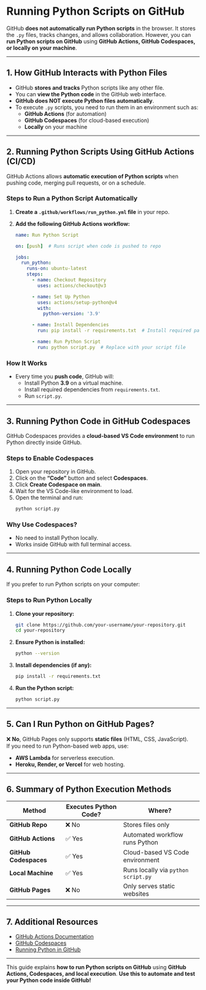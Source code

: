 # Running Python Scripts on GitHub

GitHub **does not automatically run Python scripts** in the browser. It stores the `.py` files, tracks changes, and allows collaboration. However, you can **run Python scripts on GitHub** using **GitHub Actions, GitHub Codespaces, or locally on your machine**.

---

## **1. How GitHub Interacts with Python Files**

- GitHub **stores and tracks** Python scripts like any other file.
- You can **view the Python code** in the GitHub web interface.
- **GitHub does NOT execute Python files automatically**.
- To execute `.py` scripts, you need to run them in an environment such as:
  - **GitHub Actions** (for automation)
  - **GitHub Codespaces** (for cloud-based execution)
  - **Locally** on your machine

---

## **2. Running Python Scripts Using GitHub Actions (CI/CD)**

GitHub Actions allows **automatic execution of Python scripts** when pushing code, merging pull requests, or on a schedule.

### **Steps to Run a Python Script Automatically**

1. **Create a `.github/workflows/run_python.yml` file** in your repo.
2. **Add the following GitHub Actions workflow:**

   ```yaml
   name: Run Python Script

   on: [push]  # Runs script when code is pushed to repo

   jobs:
     run_python:
       runs-on: ubuntu-latest
       steps:
         - name: Checkout Repository
           uses: actions/checkout@v3

         - name: Set Up Python
           uses: actions/setup-python@v4
           with:
             python-version: '3.9'

         - name: Install Dependencies
           run: pip install -r requirements.txt  # Install required packages

         - name: Run Python Script
           run: python script.py  # Replace with your script file
   ```

### **How It Works**
- Every time you **push code**, GitHub will:
  - Install Python **3.9** on a virtual machine.
  - Install required dependencies from `requirements.txt`.
  - Run `script.py`.

---

## **3. Running Python Code in GitHub Codespaces**

GitHub Codespaces provides a **cloud-based VS Code environment** to run Python directly inside GitHub.

### **Steps to Enable Codespaces**
1. Open your repository in GitHub.
2. Click on the **“Code”** button and select **Codespaces**.
3. Click **Create Codespace on main**.
4. Wait for the VS Code-like environment to load.
5. Open the terminal and run:
   ```sh
   python script.py
   ```

### **Why Use Codespaces?**
- No need to install Python locally.
- Works inside GitHub with full terminal access.

---

## **4. Running Python Code Locally**
If you prefer to run Python scripts on your computer:

### **Steps to Run Python Locally**
1. **Clone your repository:**
   ```sh
   git clone https://github.com/your-username/your-repository.git
   cd your-repository
   ```

2. **Ensure Python is installed:**
   ```sh
   python --version
   ```

3. **Install dependencies (if any):**
   ```sh
   pip install -r requirements.txt
   ```

4. **Run the Python script:**
   ```sh
   python script.py
   ```

---

## **5. Can I Run Python on GitHub Pages?**
❌ **No**, GitHub Pages only supports **static files** (HTML, CSS, JavaScript).  
If you need to run Python-based web apps, use:
- **AWS Lambda** for serverless execution.
- **Heroku, Render, or Vercel** for web hosting.

---

## **6. Summary of Python Execution Methods**
| **Method** | **Executes Python Code?** | **Where?** |
|------------|-------------------|----------|
| **GitHub Repo** | ❌ No | Stores files only |
| **GitHub Actions** | ✅ Yes | Automated workflow runs Python |
| **GitHub Codespaces** | ✅ Yes | Cloud-based VS Code environment |
| **Local Machine** | ✅ Yes | Runs locally via `python script.py` |
| **GitHub Pages** | ❌ No | Only serves static websites |

---

## **7. Additional Resources**
- [GitHub Actions Documentation](https://docs.github.com/en/actions)
- [GitHub Codespaces](https://github.com/features/codespaces)
- [Running Python in GitHub](https://docs.github.com/en/codespaces)

---

This guide explains **how to run Python scripts on GitHub** using **GitHub Actions, Codespaces, and local execution**. **Use this to automate and test your Python code inside GitHub!**

